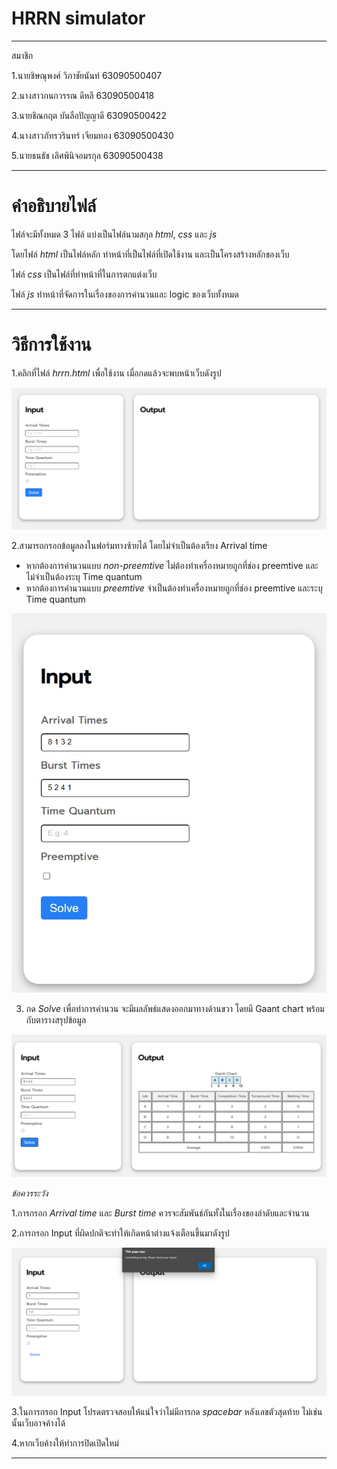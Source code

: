 # HRRN simulator

---

สมาชิก

1.นายชิษณุพงศ์ วิภาชัยนันท์ 63090500407

2.นางสาวกนกวรรณ ดีหลี 63090500418

3.นายชิณกฤต บันลือปัญญาดี 63090500422

4.นางสาวภัทรวรินทร์ เจียมทอง 63090500430

5.นายธนธัช เลิศพินิจอมรกุล 63090500438


---

# คำอธิบายไฟล์

ไฟล์จะมีทั้งหมด 3 ไฟล์ แบ่งเป็นไฟล์นามสกุล *html*, *css* และ *js* 

โดยไฟล์ *html* เป็นไฟล์หลัก ทำหน้าที่เป็นไฟล์ที่เปิดใช้งาน และเป็นโครงสร้างหลักของเว็บ

ไฟล์ *css* เป็นไฟล์ที่ทำหน้าที่ในการตกแต่งเว็บ

ไฟล์ *js* ทำหน้าที่จัดการในเรื่องของการคำนวนและ logic ของเว็บทั้งหมด

---

# วิธีการใช้งาน

1.คลิกที่ไฟล์ *hrrn.html* เพื่อใช้งาน เมื่อกดแล้วจะพบหน้าเว็บดังรูป

![picture1](https://github.com/ArtMuchimuchi/hrrn/blob/main/pictures/1.jpg)

2.สามารถกรอกข้อมูลลงในฟอร์มทางซ้ายได้ โดยไม่จำเป็นต้องเรียง Arrival time 

- หากต้องการคำนวนแบบ *non-preemtive* ไม่ต้องทำเครื่องหมายถูกที่ช่อง preemtive และไม่จำเป็นต้องระบุ Time quantum
- หากต้องการคำนวนแบบ *preemtive* จำเป็นต้องทำเครื่องหมายถูกที่ช่อง preemtive และระบุ Time quantum

![picture2](https://github.com/ArtMuchimuchi/hrrn/blob/main/pictures/2.jpg)


3. กด *Solve* เพื่อทำการคำนวน จะมีผลลัพธ์แสดงออกมาทางด้านขวา โดยมี Gaant chart พร้อมกับตารางสรุปข้อมูล

![picture3](https://github.com/ArtMuchimuchi/hrrn/blob/main/pictures/3.jpg)

*ข้อควรระวัง*

1.การกรอก *Arrival time* และ *Burst time* ควรจะสัมพันธ์กันทั้งในเรื่องของลำดับและจำนวน

2.การกรอก Input ที่ผิดปกติจะทำให้เกิดหน้าต่างแจ้งเตือนขึ้นมาดังรูป 

![picture4](https://github.com/ArtMuchimuchi/hrrn/blob/main/pictures/4.jpg)

3.ในการกรอก Input โปรดตรวจสอบให้แน่ใจว่าไม่มีการกด *spacebar* หลังเลขตัวสุดท้าย ไม่เช่นนั้นเว็บอาจค้างได้

4.หากเว็บค้างให้ทำการปิดเปิดใหม่

---

